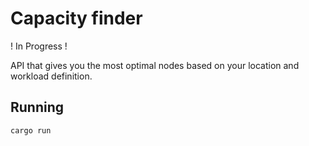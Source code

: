 # Capacity finder

! In Progress !

API that gives you the most optimal nodes based on your location and workload definition.

## Running

`cargo run`
